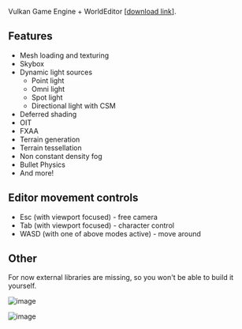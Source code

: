 Vulkan Game Engine + WorldEditor [[download link](https://drive.google.com/file/d/1MpZq4rXClwFvNyOUGPborKZa0O5cHLAL/view?usp=sharing)].

## Features
* Mesh loading and texturing
* Skybox
* Dynamic light sources
  - Point light
  - Omni light
  - Spot light
  - Directional light with CSM
* Deferred shading
* OIT
* FXAA
* Terrain generation
* Terrain tessellation
* Non constant density fog
* Bullet Physics
* And more!

## Editor movement controls
* Esc (with viewport focused) - free camera
* Tab (with viewport focused) - character control
* WASD (with one of above modes active) - move around

## Other
For now external libraries are missing, so you won't be able to build it yourself.


![image](https://github.com/HarryP0ster/GrayEngine/assets/82880494/a54ea1a7-a474-4dac-8ccb-7a36f8d24e72)

![image](https://github.com/HarryP0ster/GrayEngine/assets/82880494/8692dfc6-b97f-40c5-a2c1-36b3ef7c5b5c)

